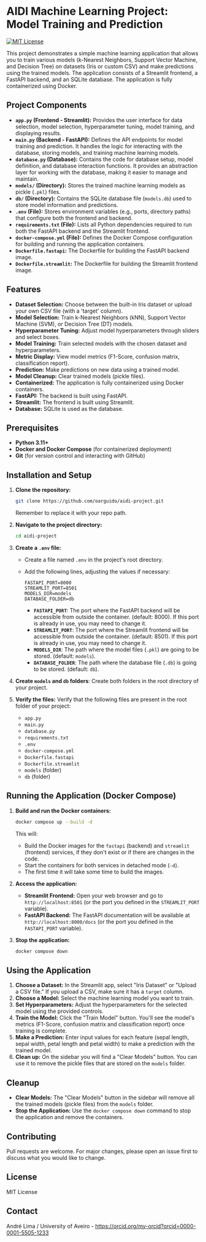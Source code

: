 # AIDI Machine Learning Project: Model Training and Prediction

[![MIT License](https://img.shields.io/badge/License-MIT-green.svg)](https://choosealicense.com/licenses/mit/)

This project demonstrates a simple machine learning application that allows you to train various models (k-Nearest Neighbors, Support Vector Machine, and Decision Tree) on datasets (Iris or custom CSV) and make predictions using the trained models. The application consists of a Streamlit frontend, a FastAPI backend, and an SQLite database. The application is fully containerized using Docker.

## Project Components

*   **`app.py` (Frontend - Streamlit):** Provides the user interface for data selection, model selection, hyperparameter tuning, model training, and displaying results.
*   **`main.py` (Backend - FastAPI):** Defines the API endpoints for model training and prediction. It handles the logic for interacting with the database, storing models, and training machine learning models.
*   **`database.py` (Database):** Contains the code for database setup, model definition, and database interaction functions. It provides an abstraction layer for working with the database, making it easier to manage and maintain.
*   **`models/` (Directory):** Stores the trained machine learning models as pickle (`.pkl`) files.
*   **`db/` (Directory):** Contains the SQLite database file (`models.db`) used to store model information and predictions.
*   **`.env` (File):** Stores environment variables (e.g., ports, directory paths) that configure both the frontend and backend.
*   **`requirements.txt` (File):** Lists all Python dependencies required to run both the FastAPI backend and the Streamlit frontend.
*   **`docker-compose.yml` (File):** Defines the Docker Compose configuration for building and running the application containers.
*   **`Dockerfile.fastapi`:** The Dockerfile for building the FastAPI backend image.
*   **`Dockerfile.streamlit`:** The Dockerfile for building the Streamlit frontend image.

## Features

*   **Dataset Selection:** Choose between the built-in Iris dataset or upload your own CSV file (with a 'target' column).
*   **Model Selection:** Train k-Nearest Neighbors (kNN), Support Vector Machine (SVM), or Decision Tree (DT) models.
*   **Hyperparameter Tuning:** Adjust model hyperparameters through sliders and select boxes.
*   **Model Training:** Train selected models with the chosen dataset and hyperparameters.
*   **Metric Display:** View model metrics (F1-Score, confusion matrix, classification report).
*   **Prediction:** Make predictions on new data using a trained model.
*   **Model Cleanup:** Clear trained models (pickle files).
*   **Containerized:** The application is fully containerized using Docker containers.
*   **FastAPI:** The backend is built using FastAPI.
*   **Streamlit:** The frontend is built using Streamlit.
*   **Database:** SQLite is used as the database.

## Prerequisites

*   **Python 3.11+**
*   **Docker and Docker Compose** (for containerized deployment)
*   **Git** (for version control and interacting with GitHub)

## Installation and Setup

1.  **Clone the repository:**

    ```bash
    git clone https://github.com/oarguido/aidi-project.git
    ```
    Remember to replace it with your repo path.

2.  **Navigate to the project directory:**

    ```bash
    cd aidi-project
    ```

3.  **Create a `.env` file:**

    *   Create a file named `.env` in the project's root directory.
    *   Add the following lines, adjusting the values if necessary:

        ```
        FASTAPI_PORT=8000
        STREAMLIT_PORT=8501
        MODELS_DIR=models
        DATABASE_FOLDER=db
        ```

        * **`FASTAPI_PORT`**: The port where the FastAPI backend will be accessible from outside the container. (default: 8000). If this port is already in use, you may need to change it.
        * **`STREAMLIT_PORT`**: The port where the Streamlit frontend will be accessible from outside the container. (default: 8501). If this port is already in use, you may need to change it.
        * **`MODELS_DIR`**: The path where the model files (`.pkl`) are going to be stored. (default: `models`).
        * **`DATABASE_FOLDER`**: The path where the database file (`.db`) is going to be stored. (default: `db`).

4.  **Create `models` and `db` folders**: Create both folders in the root directory of your project.

5. **Verify the files:** Verify that the following files are present in the root folder of your project:

    * `app.py`
    * `main.py`
    * `database.py`
    * `requirements.txt`
    * `.env`
    * `docker-compose.yml`
    * `Dockerfile.fastapi`
    * `Dockerfile.streamlit`
    * `models` (folder)
    * `db` (folder)

## Running the Application (Docker Compose)

1.  **Build and run the Docker containers:**

    ```bash
    docker compose up --build -d
    ```

    This will:

    *   Build the Docker images for the `fastapi` (backend) and `streamlit` (frontend) services, if they don't exist or if there are changes in the code.
    *   Start the containers for both services in detached mode (`-d`).
    *   The first time it will take some time to build the images.

2.  **Access the application:**

    *   **Streamlit Frontend:** Open your web browser and go to `http://localhost:8501` (or the port you defined in the `STREAMLIT_PORT` variable).
    *   **FastAPI Backend:** The FastAPI documentation will be available at `http://localhost:8000/docs` (or the port you defined in the `FASTAPI_PORT` variable).

3. **Stop the application:**
    ```bash
    docker compose down
    ```

## Using the Application

1.  **Choose a Dataset:** In the Streamlit app, select "Iris Dataset" or "Upload a CSV file." If you upload a CSV, make sure it has a `target` column.
2.  **Choose a Model:** Select the machine learning model you want to train.
3.  **Set Hyperparameters:** Adjust the hyperparameters for the selected model using the provided controls.
4.  **Train the Model:** Click the "Train Model" button. You'll see the model's metrics (F1-Score, confusion matrix and classification report) once training is complete.
5.  **Make a Prediction:** Enter input values for each feature (sepal length, sepal width, petal length and petal width) to make a prediction with the trained model.
6. **Clean up:** On the sidebar you will find a "Clear Models" button. You can use it to remove the pickle files that are stored on the `models` folder.

## Cleanup

* **Clear Models:** The "Clear Models" button in the sidebar will remove all the trained models (pickle files) from the `models` folder.
* **Stop the Application:** Use the `docker compose down` command to stop the application and remove the containers.

## Contributing

Pull requests are welcome. For major changes, please open an issue first to discuss what you would like to change.

## License

MIT License

## Contact

André Lima / University of Aveiro - https://orcid.org/my-orcid?orcid=0000-0001-5505-1233